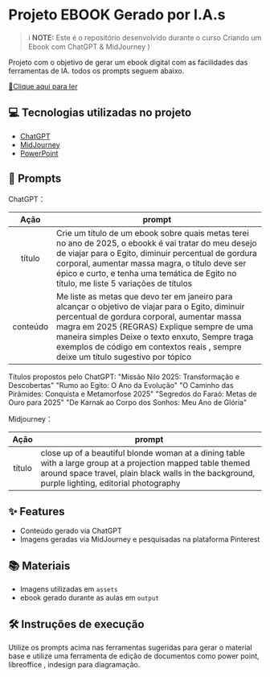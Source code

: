 # Projeto EBOOK Gerado por I.A.s


 > ℹ️ **NOTE:** Este é o repositório desenvolvido durante o curso Criando um Ebook com ChatGPT & MidJourney )

Projeto com o objetivo de gerar um ebook digital com as facilidades das ferramentas de IA. todos os prompts
seguem abaixo.

<a href="https://github.com/felipeAguiarCode/prompts-recipe-to-create-a-ebook/blob/main/output/ebook%20-%20css%20jedi%20output.pdf" title="View PDF now"> 📕Clique aqui para ler</a>

## 💻 Tecnologias utilizadas no projeto

- [ChatGPT](https://chat.openai.com/) 
- [MidJourney](https://www.midjourney.com/app/)
- [PowerPoint](https://www.microsoft.com/en/microsoft-365/powerpoint)

## 🧠 Prompts


ChatGPT：

|   Ação   | prompt                                                                                                                                                                                                                                                                         |
| :------: | ------------------------------------------------------------------------------------------------------------------------------------------------------------------------------------------------------------------------------------------------------------------------------ |
|  título  | Crie um título de um ebook sobre quais metas terei no ano de 2025, o ebookk é vai tratar do meu desejo de viajar para o Egito, diminuir percentual de gordura corporal, aumentar massa magra, o título deve ser épico e curto, e tenha uma temática de Egito no título, me liste 5 variações de títulos                                                         |
| conteúdo |Me liste as metas que devo ter em janeiro para alcançar o objetivo de viajar para o Egito, diminuir percentual de gordura corporal, aumentar massa magra em 2025 {REGRAS} Explique sempre de uma maneira simples Deixe o texto enxuto, Sempre traga exemplos de código em contextos reais , sempre deixe um título sugestivo por tópico |

Títulos propostos pelo ChatGPT:
"Missão Nilo 2025: Transformação e Descobertas"
"Rumo ao Egito: O Ano da Evolução"
"O Caminho das Pirâmides: Conquista e Metamorfose 2025"
"Segredos do Faraó: Metas de Ouro para 2025"
"De Karnak ao Corpo dos Sonhos: Meu Ano de Glória"

Midjourney：

|  Ação  | prompt                                                                                 |
| :----: | -------------------------------------------------------------------------------------- |
| título | close up of a beautiful blonde woman at a dining table with a large group at a projection mapped table themed around space travel, plain black walls in the background, purple lighting, editorial photography |

## ✨ Features

- Conteúdo gerado via ChatGPT
- Imagens geradas via MidJourney e pesquisadas na plataforma Pinterest

## 📚 Materiais

- Imagens utilizadas em `assets`
- ebook gerado durante as aulas em `output`

## 🛠️ Instruções de execução

Utilize os prompts acima nas ferramentas sugeridas para gerar o material base e utilize uma ferramenta de edição de documentos como power point, libreoffice , indesign para diagramação.
